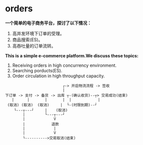 # orders
**一个简单的电子商务平台，探讨了以下情况：**
1. 高并发环境下订单的受理。
2. 商品搜索(ES)。
3. 高吞吐量的订单流转。  

**This is a simple e-commerce platform.We discuss these topics:**
1. Receiving orders in high concurrency environment.
2. Searching porducts(ES).
3. Order circulation in high throughput capacity.

```
                          ┌-> 开启物流流程 -> 签收
                          | 
下订单 -> 支付 -> 备货 -> 出库 ┬-(确认收货)--┬> 交易成功(结束) 
   |      |       |       |  |            |
 (取消) (取消)  (取消)     |  └-(时限到期)--┘
    └---┬---┘     |    (取消) 
        |         └---┬---┘
        |             V 
        |            退款
        |             |
        |             V
        └---------->交易取消(结束)
```
